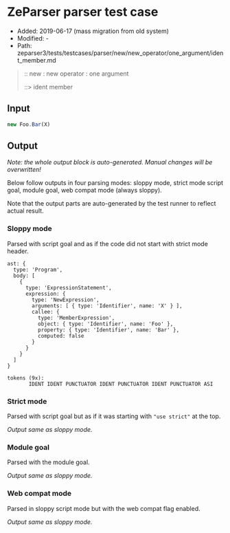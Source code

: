 # ZeParser parser test case

- Added: 2019-06-17 (mass migration from old system)
- Modified: -
- Path: zeparser3/tests/testcases/parser/new/new_operator/one_argument/ident_member.md

> :: new : new operator : one argument
>
> ::> ident member

## Input

`````js
new Foo.Bar(X)
`````

## Output

_Note: the whole output block is auto-generated. Manual changes will be overwritten!_

Below follow outputs in four parsing modes: sloppy mode, strict mode script goal, module goal, web compat mode (always sloppy).

Note that the output parts are auto-generated by the test runner to reflect actual result.

### Sloppy mode

Parsed with script goal and as if the code did not start with strict mode header.

`````
ast: {
  type: 'Program',
  body: [
    {
      type: 'ExpressionStatement',
      expression: {
        type: 'NewExpression',
        arguments: [ { type: 'Identifier', name: 'X' } ],
        callee: {
          type: 'MemberExpression',
          object: { type: 'Identifier', name: 'Foo' },
          property: { type: 'Identifier', name: 'Bar' },
          computed: false
        }
      }
    }
  ]
}

tokens (9x):
       IDENT IDENT PUNCTUATOR IDENT PUNCTUATOR IDENT PUNCTUATOR ASI
`````

### Strict mode

Parsed with script goal but as if it was starting with `"use strict"` at the top.

_Output same as sloppy mode._

### Module goal

Parsed with the module goal.

_Output same as sloppy mode._

### Web compat mode

Parsed in sloppy script mode but with the web compat flag enabled.

_Output same as sloppy mode._
